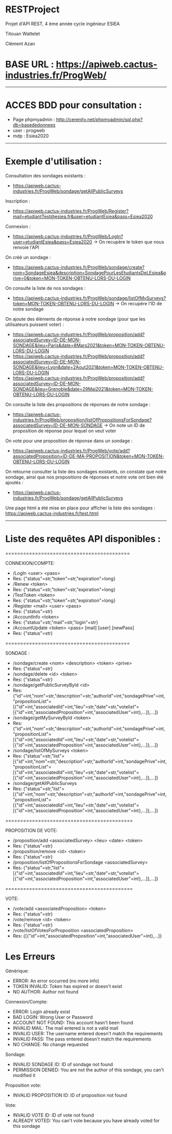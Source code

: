 # RESTProject
Projet d'API REST, 4 ème année  cycle ingénieur ESIEA

Titouan Wattelet

Clément Azan

# BASE URL : https://apiweb.cactus-industries.fr/ProgWeb/

------------------------------------------------------------

# ACCES BDD pour consultation :

 - Page phpmyadmin : http://cerenity.net/phpmyadmin/sql.php?db=basededonnees
 - user : progweb
 - mdp : Esiea2020 

------------------------------------------------------------

# Exemple d'utilisation : 
Consultation des sondages existants :
- https://apiweb.cactus-industries.fr/ProgWeb/sondage/getAllPublicSurveys

Inscription :
- https://apiweb.cactus-industries.fr/ProgWeb/Register?mail=etudiantTest@esiea.fr&user=etudiantEsiea&pass=Esiea2020

Connexion :
- https://apiweb.cactus-industries.fr/ProgWeb/LogIn?user=etudiantEsiea&pass=Esiea2020
-> On recupère le token que nous renvoie l'API

On créé un sondage :
- https://apiweb.cactus-industries.fr/ProgWeb/sondage/create?nom=SondageEsiea&description=SondagePourLesEtudiantsDeLEsiea&prive=0&token=MON-TOKEN-OBTENU-LORS-DU-LOGIN

On consulte la liste de nos sondages :
- https://apiweb.cactus-industries.fr/ProgWeb/sondage/listOfMySurveys?token=MON-TOKEN-OBTENU-LORS-DU-LOGIN
-> On recupère l'ID de notre sondage

On ajoute des éléments de réponse à notre sondage (pour que les utilisateurs puissent voter) : 
- https://apiweb.cactus-industries.fr/ProgWeb/proposition/add?associatedSurvey=ID-DE-MON-SONDAGE&lieu=Paris&date=8Mars2021&token=MON-TOKEN-OBTENU-LORS-DU-LOGIN
- https://apiweb.cactus-industries.fr/ProgWeb/proposition/add?associatedSurvey=ID-DE-MON-SONDAGE&lieu=Lyon&date=2Aout2021&token=MON-TOKEN-OBTENU-LORS-DU-LOGIN
- https://apiweb.cactus-industries.fr/ProgWeb/proposition/add?associatedSurvey=ID-DE-MON-SONDAGE&lieu=Grenoble&date=29Mai2021&token=MON-TOKEN-OBTENU-LORS-DU-LOGIN

On consulte la liste des propositions de réponses de notre sondage : 
- https://apiweb.cactus-industries.fr/ProgWeb/proposition/listOfPropositionsForSondage?associatedSurvey=ID-DE-MON-SONDAGE
-> On note un ID de proposition de réponse pour lequel on veut voter

On vote pour une proposition de réponse dans un sondage :
- https://apiweb.cactus-industries.fr/ProgWeb/vote/add?associatedProposition=ID-DE-MA-PROPOSITION&token=MON-TOKEN-OBTENU-LORS-DU-LOGIN

On retourne consulter la liste des sondages existants, on constate que notre sondage, ainsi que nos propositions de réponses et notre vote ont bien été ajoutés :
- https://apiweb.cactus-industries.fr/ProgWeb/sondage/getAllPublicSurveys

Une page html a été mise en place pour afficher la liste des sondages :
https://apiweb.cactus-industries.fr/test.html

---------------------------------------------------

# Liste des requêtes API disponibles : 

==========================================

CONNEXION/COMPTE:

 - /LogIn \<user\> \<pass\>
 - Res: {"status"=str,"token"=str,"expiration"=long}
 - /Renew \<token\>
 - Res: {"status"=str,"token"=str,"expiration"=long}
 - /TestToken \<token\>
 - Res: {"status"=str,"token"=str,"expiration"=long}
 - /Register \<mail\> \<user\> \<pass\>
 - Res: {"status"=str}
 - /AccountInfo \<token\>
 - Res: {"status"=str,"mail"=str,"login"=str}
 - /AccountUpdate \<token\> \<pass\> \[mail\] \[user\] \[newPass\]
 - Res: {"status"=str}
 
==========================================

SONDAGE :

 - /sondage/create \<nom\> \<description\> \<token\> \<prive\>
 - Res: {"status"=str}
 - /sondage/delete \<id\> \<token\>
 - Res: {"status"=str}
 - /sondage/getPublicSurveyById \<id\>
 - Res: {"id"=int,"nom"=str,"description"=str,"authorId"=int,"sondagePrive"=int,"propositionList"=\[{"id"=int,"associatedId"=int,"lieu"=str,"date"=str,"votelist"=\[{"id"=int,"associatedProposition"=int,"associatedUser"=int},...\]},...]}
 - /sondage/getMySurveyById <id> \<token\>
 - Res: {"id"=int,"nom"=str,"description"=str,"authorId"=int,"sondagePrive"=int,"propositionList"=\[{"id"=int,"associatedId"=int,"lieu"=str,"date"=str,"votelist"=\[{"id"=int,"associatedProposition"=int,"associatedUser"=int},...\]},...]}
 - /sondage/listOfMySurveys \<token\>
 - Res: {"status"=str,"list"=\[{"id"=int,"nom"=str,"description"=str,"authorId"=int,"sondagePrive"=int,"propositionList"=\[{"id"=int,"associatedId"=int,"lieu"=str,"date"=str,"votelist"=\[{"id"=int,"associatedProposition"=int,"associatedUser"=int},...\]},...\]}
 - /sondage/getAllPublicSurveys
 - Res: {"status"=str,"list"=\[{"id"=int,"nom"=str,"description"=str,"authorId"=int,"sondagePrive"=int,"propositionList"=\[{"id"=int,"associatedId"=int,"lieu"=str,"date"=str,"votelist"=\[{"id"=int,"associatedProposition"=int,"associatedUser"=int},...\]},...\]}
 
===========================================

PROPOSITION DE VOTE:

 - /proposition/add \<associatedSurvey\> \<lieu\> \<date\> \<token\>
 - Res: {"status"=str}
 - /proposition/remove \<id\> \<token\>
 - Res: {"status"=str}
 - /proposition/listOfPropositionsForSondage \<associatedSurvey\>
 - Res: {"status"=str,"list"=\[{"id"=int,"associatedId"=int,"lieu"=str,"date"=str,"votelist"=\[{"id"=int,"associatedProposition"=int,"associatedUser"=int},...\]},...\]}
 
===========================================

VOTE:
 - /vote/add \<associatedProposition\> \<token\>
 - Res: {"status"=str}
 - /vote/remove \<id\> \<token\>
 - Res: {"status"=str}
 - /vote/listOfVotesForProposition \<associatedProposition\>
 - Res: {\[{"id"=int,"associatedProposition"=int,"associatedUser"=int},...\]}

# Les Erreurs

Générique:
 - ERROR: An error occurred (no more info)
 - TOKEN INVALID: Token has expired or doesn't exist
 - NO AUTHOR: Author not found
 
Connexion/Compte:
 - ERROR: Login already exist
 - BAD LOGIN: Wrong User or Password
 - ACCOUNT NOT FOUND: This account hasn't been found
 - INVALID MAIL: The mail entered is not a valid mail
 - INVALID USER: The username entered doesn't match the requirements
 - INVALID PASS: The pass entered doesn't match the requirements
 - NO CHANGE: No change requested
 
Sondage:
 - INVALID SONDAGE ID: ID of sondage not found
 - PERMISSION DENIED: You are not the author of this sondage, you can't modified it

Proposition vote:
 - INVALID PROPOSITION ID: ID of proposition not found

Vote:
 - INVALID VOTE ID: ID of vote not found
 - ALREADY VOTED: You can't vote because you have already voted for this sondage
 
